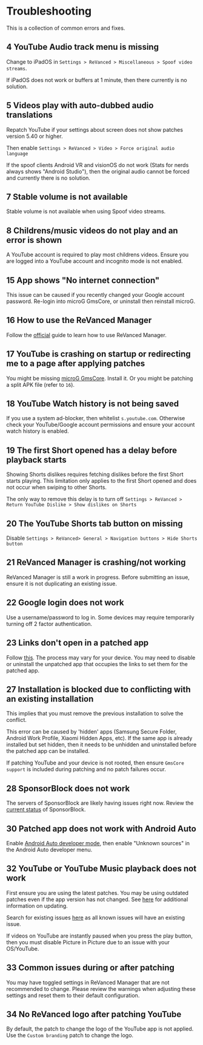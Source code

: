 # Troubleshooting

This is a collection of common errors and fixes.

## 4 YouTube Audio track menu is missing

Change to iPadOS in `Settings > ReVanced > Miscellaneous > Spoof video streams`.

If iPadOS does not work or buffers at 1 minute, then there currently is no solution.

## 5 Videos play with auto-dubbed audio translations

Repatch YouTube if your settings about screen does not show patches version 5.40 or higher.

Then enable `Settings > ReVanced > Video > Force original audio language`

If the spoof clients Android VR and visionOS do not work (Stats for nerds always shows "Android Studio"), then the original audio cannot be forced and currently there is no solution.

## 7 Stable volume is not available

Stable volume is not available when using Spoof video streams.

## 8 Childrens/music videos do not play and an error is shown

A YouTube account is required to play most childrens videos.  Ensure you are logged into a YouTube account and incognito mode is not enabled.

## 15 App shows "No internet connection"

This issue can be caused if you recently changed your Google account password. Re-login into microG GmsCore, or uninstall then reinstall microG.

## 16 How to use the ReVanced Manager

Follow the [official](https://github.com/revanced/revanced-manager/tree/main/docs) guide to learn how to use ReVanced Manager.

## 17 YouTube is crashing on startup or redirecting me to a page after applying patches

You might be missing [microG GmsCore](https://github.com/revanced/GmsCore/releases/latest). Install it.  Or you might be patching a split APK file (refer to `16`).

## 18 YouTube Watch history is not being saved

If you use a system ad-blocker, then whitelist `s.youtube.com`.  Otherwise check your YouTube/Google account permissions and ensure your account watch history is enabled.

## 19 The first Short opened has a delay before playback starts

Showing Shorts dislikes requires fetching dislikes before the first Short starts playing.  This limitation only applies to the first Short opened and does not occur when swiping to other Shorts.

The only way to remove this delay is to turn off `Settings > ReVanced > Return YouTube Dislike > Show dislikes on Shorts`

## 20 The YouTube Shorts tab button on missing

Disable `Settings > ReVanced> General > Navigation buttons > Hide Shorts button`

## 21 ReVanced Manager is crashing/not working

ReVanced Manager is still a work in progress. Before submitting an issue, ensure it is not duplicating an existing issue.

## 22 Google login does not work

Use a username/password to log in. Some devices may require temporarily turning off 2 factor authentication.

## 23 Links don't open in a patched app

Follow [this](https://support.google.com/pixelphone/answer/6271667). The process may vary for your device. You may need to disable or uninstall the unpatched app that occupies the links to set them for the patched app.

## 27 Installation is blocked due to conflicting with an existing installation

This implies that you must remove the previous installation to solve the conflict.

This error can be caused by 'hidden' apps (Samsung Secure Folder, Android Work Profile, Xiaomi Hidden Apps, etc).  If the same app is already installed but set hidden, then it needs to be unhidden and uninstalled before the patched app can be installed.

If patching YouTube and your device is not rooted, then ensure `GmsCore support` is included during patching and no patch failures occur.

## 28 SponsorBlock does not work

The servers of SponsorBlock are likely having issues right now. Review the [current status](https://status.sponsor.ajay.app/) of SponsorBlock.

## 30 Patched app does not work with Android Auto

Enable [Android Auto developer mode](https://developer.android.com/training/cars/testing#developer-mode), then enable "Unknown sources" in the Android Auto developer menu.

## 32 YouTube or YouTube Music playback does not work

First ensure you are using the latest patches. You may be using outdated patches even if the app version has not changed. See [here](https://github.com/ReVanced/revanced-documentation/blob/main/docs/revanced-resources/questions.md#14-how-to-update-patched-apps) for additional information on updating.

Search for existing issues [here](https://github.com/ReVanced/revanced-patches/issues?q=is%3Aissue%20state%3Aopen) as all known issues will have an existing issue.

If videos on YouTube are instantly paused when you press the play button, then you must disable Picture in Picture due to an issue with your OS/YouTube.

## 33 Common issues during or after patching

You may have toggled settings in ReVanced Manager that are not recommended to change. Please review the warnings when adjusting these settings and reset them to their default configuration.

## 34 No ReVanced logo after patching YouTube

By default, the patch to change the logo of the YouTube app is not applied. Use the `Custom branding` patch to change the logo.
